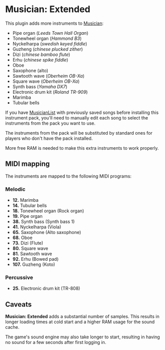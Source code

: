 Musician: Extended
==================
This plugin adds more instruments to [Musician](https://github.com/LenweSaralonde/Musician):

* Pipe organ (*Leeds Town Hall Organ*)
* Tonewheel organ (*Hammond B3*)
* Nyckelharpa (*swedish keyed fiddle*)
* Guzheng (*chinese plucked zither*)
* Dizi (*chinese bamboo flute*)
* Erhu (*chinese spike fiddle*)
* Oboe
* Saxophone (alto)
* Sawtooth wave (*Oberheim OB-Xa*)
* Square wave (*Oberheim OB-Xa*)
* Synth bass (*Yamaha DX7*)
* Electronic drum kit (*Roland TR-909*)
* Marimba
* Tubular bells

If you have [MusicianList](https://github.com/LenweSaralonde/MusicianList) with previously saved songs before installing this instrument pack, you'll need to manually edit each song to select the instruments from the pack you want to use.

The instruments from the pack will be substituted by standard ones for players who don't have the pack installed.

More free RAM is needed to make this extra instruments to work properly.

MIDI mapping
------------
The instruments are mapped to the following MIDI programs:

### Melodic
* **12.** Marimba
* **14.** Tubular bells
* **18.** Tonewheel organ (Rock organ)
* **19.** Pipe organ
* **38.** Synth bass (Synth bass 1)
* **41.** Nyckelharpa (Viola)
* **65.** Saxophone (Alto saxophone)
* **68.** Oboe
* **73.** Dizi (Flute)
* **80.** Square wave
* **81.** Sawtooth wave
* **92.** Erhu (Bowed pad)
* **107.** Guzheng (Koto)

### Percussive
* **25.** Electronic drum kit (TR-808)

Caveats
-------
**Musician: Extended** adds a substantial number of samples. This results in longer loading times at cold start and a higher RAM usage for the sound cache.

The game's sound engine may also take longer to start, resulting in having no sound for a few seconds after first logging in.